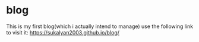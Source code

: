 # blog
This is my first blog(which i actually intend to manage)
use the following link to visit it:
https://sukalyan2003.github.io/blog/
